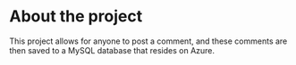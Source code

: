 # About the project

This project allows for anyone to post a comment, and these comments are then saved to a MySQL database that resides on Azure.
